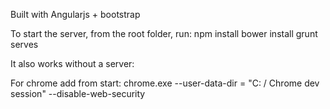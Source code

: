 Built with Angularjs + bootstrap

To start the server, from the root folder, run:
npm install
bower install
grunt serves

It also works without a server:

For chrome add from start:
chrome.exe --user-data-dir = "C: / Chrome dev session" --disable-web-security